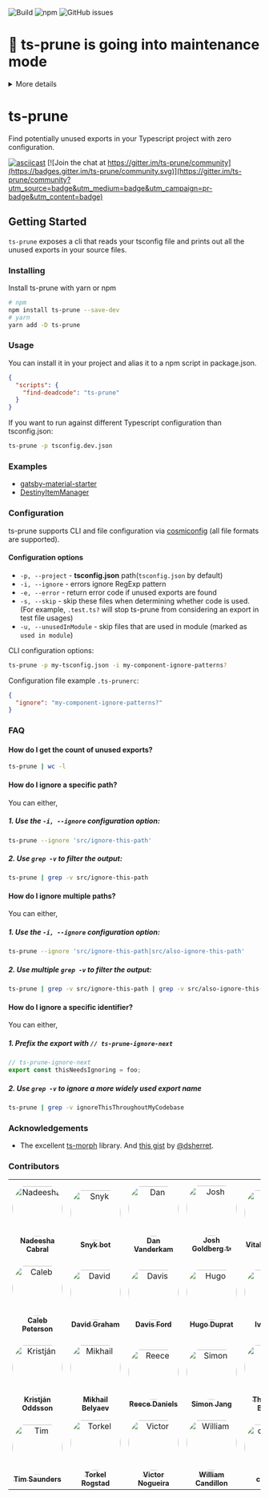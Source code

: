 ![Build](https://img.shields.io/github/workflow/status/nadeesha/ts-prune/Run%20CI%20Pipeline) ![npm](https://img.shields.io/npm/dm/ts-prune) ![GitHub issues](https://img.shields.io/github/issues-raw/nadeesha/ts-prune)

# 🚨 ts-prune is going into maintenance mode

<details>
<summary>More details</summary>

I started ts-prune to find a sustainable way to detect unused exports in Typescript code. Due to the absence of native APIs that enable this, the best way forward was to consolidate a few hacks together that did this semi-elegantly for _most_ usecases.

However, due to the popularity of ts-prune, it has absorbed more use cases, and complexity has bloated to the point that I'm no longer comfortable to add more features or do any other changes to the core system.

The most important thing for ts-prune is to be backwards compatible and reliable for existing use cases.

## What will happen

- Critical bug fixes
- Patching vulnerabilities in third party code

## What will not happen

- Entertaining feature requests
- Accepting PRs for net new features of refactors

## Notes for the future

- This is a feature Typescript should support natively, and each "hack" has a bunch of trade-offs.
- Due to the sheer fragmentation of TS/JS ecosystem between frameworks, package managers etc a non-native solution will result in complexity bloat.
- At this point, the maintainer has two choices
  1. Aggresively defend against feature requests, changes and anger the open-source community
  2. Accept complexity bloat, and dedicate time and energy for compaction
  
</details>

# ts-prune

Find potentially unused exports in your Typescript project with zero configuration.

[![asciicast](https://asciinema.org/a/liQKNmkGkedCnyHuJzzgu7uDI.svg)](https://asciinema.org/a/liQKNmkGkedCnyHuJzzgu7uDI) [![Join the chat at https://gitter.im/ts-prune/community](https://badges.gitter.im/ts-prune/community.svg)](https://gitter.im/ts-prune/community?utm_source=badge&utm_medium=badge&utm_campaign=pr-badge&utm_content=badge)

## Getting Started

`ts-prune` exposes a cli that reads your tsconfig file and prints out all the unused exports in your source files.

### Installing

Install ts-prune with yarn or npm

```sh
# npm
npm install ts-prune --save-dev
# yarn
yarn add -D ts-prune
```

### Usage

You can install it in your project and alias it to a npm script in package.json.

```json
{
  "scripts": {
    "find-deadcode": "ts-prune"
  }
}
```

If you want to run against different Typescript configuration than tsconfig.json:

```sh
ts-prune -p tsconfig.dev.json
```

### Examples

- [gatsby-material-starter](https://github.com/Vagr9K/gatsby-material-starter/blob/bdeba4160319c1977c83ee90e035c7fe1bd1854c/themes/material/package.json#L147)
- [DestinyItemManager](https://github.com/DestinyItemManager/DIM/blob/aeb43dd848b5137656e6f47812189a2beb970089/package.json#L26)

### Configuration

ts-prune supports CLI and file configuration via [cosmiconfig](https://github.com/davidtheclark/cosmiconfig#usage) (all file formats are supported).

#### Configuration options

- `-p, --project` - __tsconfig.json__ path(`tsconfig.json` by default)
- `-i, --ignore` - errors ignore RegExp pattern
- `-e, --error` - return error code if unused exports are found
- `-s, --skip` - skip these files when determining whether code is used. (For example, `.test.ts?` will stop ts-prune from considering an export in test file usages)
- `-u, --unusedInModule` - skip files that are used in module (marked as `used in module`)

CLI configuration options:

```bash
ts-prune -p my-tsconfig.json -i my-component-ignore-patterns?
```

Configuration file example `.ts-prunerc`: 

```json
{
  "ignore": "my-component-ignore-patterns?"
}
```

### FAQ

#### How do I get the count of unused exports?

```sh
ts-prune | wc -l
```

#### How do I ignore a specific path?

You can either,

##### 1. Use the `-i, --ignore` configuration option:

```sh
ts-prune --ignore 'src/ignore-this-path'
```

##### 2. Use `grep -v` to filter the output:

```sh
ts-prune | grep -v src/ignore-this-path
```

#### How do I ignore multiple paths?

You can either,

##### 1. Use the `-i, --ignore` configuration option:

```sh
ts-prune --ignore 'src/ignore-this-path|src/also-ignore-this-path'
```

##### 2. Use multiple `grep -v` to filter the output:

```sh
ts-prune | grep -v src/ignore-this-path | grep -v src/also-ignore-this-path
```

#### How do I ignore a specific identifier?

You can either,

##### 1. Prefix the export with `// ts-prune-ignore-next`

```ts
// ts-prune-ignore-next
export const thisNeedsIgnoring = foo;
```

##### 2. Use `grep -v` to ignore a more widely used export name

```sh
ts-prune | grep -v ignoreThisThroughoutMyCodebase
```

### Acknowledgements

- The excellent [ts-morph](https://github.com/dsherret/ts-morph) library. And [this gist](https://gist.github.com/dsherret/0bae87310ce24866ae22425af80a9864) by [@dsherret](https://github.com/dsherret).

### Contributors

<table>
<tr>
    <td align="center" style="word-wrap: break-word; width: 150.0; height: 150.0">
        <a href=https://github.com/nadeesha>
            <img src=https://avatars.githubusercontent.com/u/2942312?v=4 width="100;"  style="border-radius:50%;align-items:center;justify-content:center;overflow:hidden;padding-top:10px" alt=Nadeesha Cabral/>
            <br />
            <sub style="font-size:14px"><b>Nadeesha Cabral</b></sub>
        </a>
    </td>
    <td align="center" style="word-wrap: break-word; width: 150.0; height: 150.0">
        <a href=https://github.com/snyk-bot>
            <img src=https://avatars.githubusercontent.com/u/19733683?v=4 width="100;"  style="border-radius:50%;align-items:center;justify-content:center;overflow:hidden;padding-top:10px" alt=Snyk bot/>
            <br />
            <sub style="font-size:14px"><b>Snyk bot</b></sub>
        </a>
    </td>
    <td align="center" style="word-wrap: break-word; width: 150.0; height: 150.0">
        <a href=https://github.com/danvk>
            <img src=https://avatars.githubusercontent.com/u/98301?v=4 width="100;"  style="border-radius:50%;align-items:center;justify-content:center;overflow:hidden;padding-top:10px" alt=Dan Vanderkam/>
            <br />
            <sub style="font-size:14px"><b>Dan Vanderkam</b></sub>
        </a>
    </td>
    <td align="center" style="word-wrap: break-word; width: 150.0; height: 150.0">
        <a href=https://github.com/JoshuaKGoldberg>
            <img src=https://avatars.githubusercontent.com/u/3335181?v=4 width="100;"  style="border-radius:50%;align-items:center;justify-content:center;overflow:hidden;padding-top:10px" alt=Josh Goldberg ✨/>
            <br />
            <sub style="font-size:14px"><b>Josh Goldberg ✨</b></sub>
        </a>
    </td>
    <td align="center" style="word-wrap: break-word; width: 150.0; height: 150.0">
        <a href=https://github.com/vitalyiegorov>
            <img src=https://avatars.githubusercontent.com/u/586558?v=4 width="100;"  style="border-radius:50%;align-items:center;justify-content:center;overflow:hidden;padding-top:10px" alt=Vitaly Iegorov/>
            <br />
            <sub style="font-size:14px"><b>Vitaly Iegorov</b></sub>
        </a>
    </td>
    <td align="center" style="word-wrap: break-word; width: 150.0; height: 150.0">
        <a href=https://github.com/amir-arad>
            <img src=https://avatars.githubusercontent.com/u/6019373?v=4 width="100;"  style="border-radius:50%;align-items:center;justify-content:center;overflow:hidden;padding-top:10px" alt=Amir Arad/>
            <br />
            <sub style="font-size:14px"><b>Amir Arad</b></sub>
        </a>
    </td>
</tr>
<tr>
    <td align="center" style="word-wrap: break-word; width: 150.0; height: 150.0">
        <a href=https://github.com/calebpeterson>
            <img src=https://avatars.githubusercontent.com/u/18555288?v=4 width="100;"  style="border-radius:50%;align-items:center;justify-content:center;overflow:hidden;padding-top:10px" alt=Caleb Peterson/>
            <br />
            <sub style="font-size:14px"><b>Caleb Peterson</b></sub>
        </a>
    </td>
    <td align="center" style="word-wrap: break-word; width: 150.0; height: 150.0">
        <a href=https://github.com/dgraham>
            <img src=https://avatars.githubusercontent.com/u/122102?v=4 width="100;"  style="border-radius:50%;align-items:center;justify-content:center;overflow:hidden;padding-top:10px" alt=David Graham/>
            <br />
            <sub style="font-size:14px"><b>David Graham</b></sub>
        </a>
    </td>
    <td align="center" style="word-wrap: break-word; width: 150.0; height: 150.0">
        <a href=https://github.com/daviseford>
            <img src=https://avatars.githubusercontent.com/u/9663863?v=4 width="100;"  style="border-radius:50%;align-items:center;justify-content:center;overflow:hidden;padding-top:10px" alt=Davis Ford/>
            <br />
            <sub style="font-size:14px"><b>Davis Ford</b></sub>
        </a>
    </td>
    <td align="center" style="word-wrap: break-word; width: 150.0; height: 150.0">
        <a href=https://github.com/hduprat>
            <img src=https://avatars.githubusercontent.com/u/3397791?v=4 width="100;"  style="border-radius:50%;align-items:center;justify-content:center;overflow:hidden;padding-top:10px" alt=Hugo Duprat/>
            <br />
            <sub style="font-size:14px"><b>Hugo Duprat</b></sub>
        </a>
    </td>
    <td align="center" style="word-wrap: break-word; width: 150.0; height: 150.0">
        <a href=https://github.com/ivosh>
            <img src=https://avatars.githubusercontent.com/u/1327828?v=4 width="100;"  style="border-radius:50%;align-items:center;justify-content:center;overflow:hidden;padding-top:10px" alt=Ivo Raisr/>
            <br />
            <sub style="font-size:14px"><b>Ivo Raisr</b></sub>
        </a>
    </td>
    <td align="center" style="word-wrap: break-word; width: 150.0; height: 150.0">
        <a href=https://github.com/jtbandes>
            <img src=https://avatars.githubusercontent.com/u/14237?v=4 width="100;"  style="border-radius:50%;align-items:center;justify-content:center;overflow:hidden;padding-top:10px" alt=Jacob Bandes-Storch/>
            <br />
            <sub style="font-size:14px"><b>Jacob Bandes-Storch</b></sub>
        </a>
    </td>
</tr>
<tr>
    <td align="center" style="word-wrap: break-word; width: 150.0; height: 150.0">
        <a href=https://github.com/koddsson>
            <img src=https://avatars.githubusercontent.com/u/318208?v=4 width="100;"  style="border-radius:50%;align-items:center;justify-content:center;overflow:hidden;padding-top:10px" alt=Kristján Oddsson/>
            <br />
            <sub style="font-size:14px"><b>Kristján Oddsson</b></sub>
        </a>
    </td>
    <td align="center" style="word-wrap: break-word; width: 150.0; height: 150.0">
        <a href=https://github.com/mqqza>
            <img src=https://avatars.githubusercontent.com/u/9381249?v=4 width="100;"  style="border-radius:50%;align-items:center;justify-content:center;overflow:hidden;padding-top:10px" alt=Mikhail Belyaev/>
            <br />
            <sub style="font-size:14px"><b>Mikhail Belyaev</b></sub>
        </a>
    </td>
    <td align="center" style="word-wrap: break-word; width: 150.0; height: 150.0">
        <a href=https://github.com/rubengmurray>
            <img src=https://avatars.githubusercontent.com/u/31162373?v=4 width="100;"  style="border-radius:50%;align-items:center;justify-content:center;overflow:hidden;padding-top:10px" alt=Reece Daniels/>
            <br />
            <sub style="font-size:14px"><b>Reece Daniels</b></sub>
        </a>
    </td>
    <td align="center" style="word-wrap: break-word; width: 150.0; height: 150.0">
        <a href=https://github.com/SimonJang>
            <img src=https://avatars.githubusercontent.com/u/10977475?v=4 width="100;"  style="border-radius:50%;align-items:center;justify-content:center;overflow:hidden;padding-top:10px" alt=Simon Jang/>
            <br />
            <sub style="font-size:14px"><b>Simon Jang</b></sub>
        </a>
    </td>
    <td align="center" style="word-wrap: break-word; width: 150.0; height: 150.0">
        <a href=https://github.com/gitter-badger>
            <img src=https://avatars.githubusercontent.com/u/8518239?v=4 width="100;"  style="border-radius:50%;align-items:center;justify-content:center;overflow:hidden;padding-top:10px" alt=The Gitter Badger/>
            <br />
            <sub style="font-size:14px"><b>The Gitter Badger</b></sub>
        </a>
    </td>
    <td align="center" style="word-wrap: break-word; width: 150.0; height: 150.0">
        <a href=https://github.com/timbodeit>
            <img src=https://avatars.githubusercontent.com/u/4222754?v=4 width="100;"  style="border-radius:50%;align-items:center;justify-content:center;overflow:hidden;padding-top:10px" alt=Tim Bodeit/>
            <br />
            <sub style="font-size:14px"><b>Tim Bodeit</b></sub>
        </a>
    </td>
</tr>
<tr>
    <td align="center" style="word-wrap: break-word; width: 150.0; height: 150.0">
        <a href=https://github.com/sauntimo>
            <img src=https://avatars.githubusercontent.com/u/2720466?v=4 width="100;"  style="border-radius:50%;align-items:center;justify-content:center;overflow:hidden;padding-top:10px" alt=Tim Saunders/>
            <br />
            <sub style="font-size:14px"><b>Tim Saunders</b></sub>
        </a>
    </td>
    <td align="center" style="word-wrap: break-word; width: 150.0; height: 150.0">
        <a href=https://github.com/torkelrogstad>
            <img src=https://avatars.githubusercontent.com/u/16610775?v=4 width="100;"  style="border-radius:50%;align-items:center;justify-content:center;overflow:hidden;padding-top:10px" alt=Torkel Rogstad/>
            <br />
            <sub style="font-size:14px"><b>Torkel Rogstad</b></sub>
        </a>
    </td>
    <td align="center" style="word-wrap: break-word; width: 150.0; height: 150.0">
        <a href=https://github.com/felladrin>
            <img src=https://avatars.githubusercontent.com/u/418083?v=4 width="100;"  style="border-radius:50%;align-items:center;justify-content:center;overflow:hidden;padding-top:10px" alt=Victor Nogueira/>
            <br />
            <sub style="font-size:14px"><b>Victor Nogueira</b></sub>
        </a>
    </td>
    <td align="center" style="word-wrap: break-word; width: 150.0; height: 150.0">
        <a href=https://github.com/wcandillon>
            <img src=https://avatars.githubusercontent.com/u/306134?v=4 width="100;"  style="border-radius:50%;align-items:center;justify-content:center;overflow:hidden;padding-top:10px" alt=William Candillon/>
            <br />
            <sub style="font-size:14px"><b>William Candillon</b></sub>
        </a>
    </td>
    <td align="center" style="word-wrap: break-word; width: 150.0; height: 150.0">
        <a href=https://github.com/curtvict>
            <img src=https://avatars.githubusercontent.com/u/96080054?v=4 width="100;"  style="border-radius:50%;align-items:center;justify-content:center;overflow:hidden;padding-top:10px" alt=curtvict/>
            <br />
            <sub style="font-size:14px"><b>curtvict</b></sub>
        </a>
    </td>
    <td align="center" style="word-wrap: break-word; width: 150.0; height: 150.0">
        <a href=https://github.com/phiresky>
            <img src=https://avatars.githubusercontent.com/u/2303841?v=4 width="100;"  style="border-radius:50%;align-items:center;justify-content:center;overflow:hidden;padding-top:10px" alt=phiresky/>
            <br />
            <sub style="font-size:14px"><b>phiresky</b></sub>
        </a>
    </td>
</tr>
</table>
